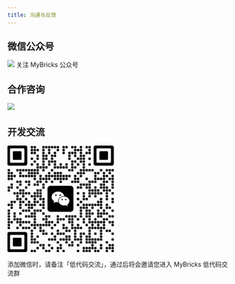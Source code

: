 ```yaml
---
title: 沟通与反馈
---
```


## 微信公众号

![](https://f2.beckwai.com/udata/pkg/eshop/fangzhou/temp/mybricks-qrcode.b815281c00c5f36d.jpeg)
关注 MyBricks 公众号

## 合作咨询

![](https://f2.beckwai.com/udata/pkg/eshop/fangzhou/temp/wechat.b028d63eeb8cf009.png)

## 开发交流

![Alt text](img/image.png)

添加微信时，请备注「低代码交流」，通过后将会邀请您进入 MyBricks 低代码交流群

